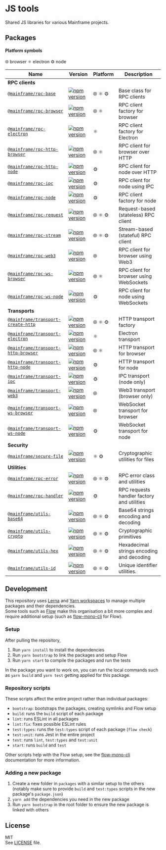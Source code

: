 # JS tools

Shared JS libraries for various Mainframe projects.

## Packages

#### Platform symbols

🌐 browser
⚛️ electron
⚙️ node

| Name | Version | Platform | Description |
| ---- | ------- | -------- | ----------- |
| **RPC clients**
| [`@mainframe/rpc-base`](/packages/rpc-base) | [![npm version](https://img.shields.io/npm/v/@mainframe/rpc-base.svg)](https://www.npmjs.com/package/@mainframe/rpc-base) | 🌐 ⚛️ ⚙️ | Base class for RPC clients
| [`@mainframe/rpc-browser`](/packages/rpc-browser) | [![npm version](https://img.shields.io/npm/v/@mainframe/rpc-browser.svg)](https://www.npmjs.com/package/@mainframe/rpc-browser) | 🌐 ⚛️ | RPC client factory for browser
| [`@mainframe/rpc-electron`](/packages/rpc-electron) | [![npm version](https://img.shields.io/npm/v/@mainframe/rpc-electron.svg)](https://www.npmjs.com/package/@mainframe/rpc-electron) | ⚛️ | RPC client factory for Electron
| [`@mainframe/rpc-http-browser`](/packages/rpc-http-browser) | [![npm version](https://img.shields.io/npm/v/@mainframe/rpc-http-browser.svg)](https://www.npmjs.com/package/@mainframe/rpc-http-browser) | 🌐 ⚛️ | RPC client for browser over HTTP
| [`@mainframe/rpc-http-node`](/packages/rpc-http-node) | [![npm version](https://img.shields.io/npm/v/@mainframe/rpc-http-node.svg)](https://www.npmjs.com/package/@mainframe/rpc-http-node) | ⚙️ | RPC client for node over HTTP
| [`@mainframe/rpc-ipc`](/packages/rpc-ipc) | [![npm version](https://img.shields.io/npm/v/@mainframe/rpc-ipc.svg)](https://www.npmjs.com/package/@mainframe/rpc-ipc) | ⚙️ | RPC client for node using IPC
| [`@mainframe/rpc-node`](/packages/rpc-node) | [![npm version](https://img.shields.io/npm/v/@mainframe/rpc-node.svg)](https://www.npmjs.com/package/@mainframe/rpc-node) | ⚙️ | RPC client factory for node
| [`@mainframe/rpc-request`](/packages/rpc-request) | [![npm version](https://img.shields.io/npm/v/@mainframe/rpc-request.svg)](https://www.npmjs.com/package/@mainframe/rpc-request) | 🌐 ⚛️ ⚙️ | Request-based (stateless) RPC client
| [`@mainframe/rpc-stream`](/packages/rpc-stream) | [![npm version](https://img.shields.io/npm/v/@mainframe/rpc-stream.svg)](https://www.npmjs.com/package/@mainframe/rpc-stream) | 🌐 ⚛️ ⚙️ | Stream-based (stateful) RPC client
| [`@mainframe/rpc-web3`](/packages/rpc-web3) | [![npm version](https://img.shields.io/npm/v/@mainframe/rpc-web3.svg)](https://www.npmjs.com/package/@mainframe/rpc-web3) | 🌐 | RPC client for browser using Web3
| [`@mainframe/rpc-ws-browser`](/packages/rpc-ws-browser) | [![npm version](https://img.shields.io/npm/v/@mainframe/rpc-ws-browser.svg)](https://www.npmjs.com/package/@mainframe/rpc-ws-browser) | 🌐 ⚛️ | RPC client for browser using WebSockets
| [`@mainframe/rpc-ws-node`](/packages/rpc-ws-node) | [![npm version](https://img.shields.io/npm/v/@mainframe/rpc-ws-node.svg)](https://www.npmjs.com/package/@mainframe/rpc-ws-node) | ⚙️ | RPC client for node using WebSockets
| **Transports**
| [`@mainframe/transport-create-http`](/packages/transport-create-http) | [![npm version](https://img.shields.io/npm/v/@mainframe/transport-create-http.svg)](https://www.npmjs.com/package/@mainframe/transport-create-http) | 🌐 ⚛️ ⚙️ | HTTP transport factory
| [`@mainframe/transport-electron`](/packages/transport-electron) | [![npm version](https://img.shields.io/npm/v/@mainframe/transport-electron.svg)](https://www.npmjs.com/package/@mainframe/transport-electron) | ⚛️ | Electron transport
| [`@mainframe/transport-http-browser`](/packages/transport-http-browser) | [![npm version](https://img.shields.io/npm/v/@mainframe/transport-http-browser.svg)](https://www.npmjs.com/package/@mainframe/transport-http-browser) | 🌐 ⚛️ | HTTP transport for browser
| [`@mainframe/transport-http-node`](/packages/transport-http-node) | [![npm version](https://img.shields.io/npm/v/@mainframe/transport-http-node.svg)](https://www.npmjs.com/package/@mainframe/transport-http-node) | ⚙️ | HTTP transport for node
| [`@mainframe/transport-ipc`](/packages/transport-ipc) | [![npm version](https://img.shields.io/npm/v/@mainframe/transport-ipc.svg)](https://www.npmjs.com/package/@mainframe/transport-ipc) | ⚙️ | IPC transport (node only)
| [`@mainframe/transport-web3`](/packages/transport-web3) | [![npm version](https://img.shields.io/npm/v/@mainframe/transport-web3.svg)](https://www.npmjs.com/package/@mainframe/transport-web3) | 🌐 | Web3 transport (browser only)
| [`@mainframe/transport-ws-browser`](/packages/transport-ws-browser) | [![npm version](https://img.shields.io/npm/v/@mainframe/transport-ws-browser.svg)](https://www.npmjs.com/package/@mainframe/transport-ws-browser) | 🌐 | WebSocket transport for browser
| [`@mainframe/transport-ws-node`](/packages/transport-ws-node) | [![npm version](https://img.shields.io/npm/v/@mainframe/transport-ws-node.svg)](https://www.npmjs.com/package/@mainframe/transport-ws-node) | ⚙️ | WebSocket transport for node
| **Security**
| [`@mainframe/secure-file`](/packages/secure-file) | [![npm version](https://img.shields.io/npm/v/@mainframe/secure-file.svg)](https://www.npmjs.com/package/@mainframe/secure-file) | ⚛️ ⚙️ | Cryptographic utilities for files
| **Utilities**
| [`@mainframe/rpc-error`](/packages/rpc-error) | [![npm version](https://img.shields.io/npm/v/@mainframe/rpc-error.svg)](https://www.npmjs.com/package/@mainframe/rpc-error) | 🌐 ⚛️ ⚙️ | RPC error class and utilities
| [`@mainframe/rpc-handler`](/packages/rpc-handler) | [![npm version](https://img.shields.io/npm/v/@mainframe/rpc-handler.svg)](https://www.npmjs.com/package/@mainframe/rpc-handler) | ⚙️ | RPC requests handler factory and utilities
| [`@mainframe/utils-base64`](/packages/utils-base64) | [![npm version](https://img.shields.io/npm/v/@mainframe/utils-base64.svg)](https://www.npmjs.com/package/@mainframe/utils-base64) | 🌐 ⚛️ ⚙️ | Base64 strings encoding and decoding
| [`@mainframe/utils-crypto`](/packages/utils-crypto) | [![npm version](https://img.shields.io/npm/v/@mainframe/utils-crypto.svg)](https://www.npmjs.com/package/@mainframe/utils-crypto) | 🌐 ⚛️ ⚙️ | Cryptographic primitives
| [`@mainframe/utils-hex`](/packages/utils-hex) | [![npm version](https://img.shields.io/npm/v/@mainframe/utils-hex.svg)](https://www.npmjs.com/package/@mainframe/utils-hex) | 🌐 ⚛️ ⚙️ | Hexadecimal strings encoding and decoding
| [`@mainframe/utils-id`](/packages/utils-id) | [![npm version](https://img.shields.io/npm/v/@mainframe/utils-id.svg)](https://www.npmjs.com/package/@mainframe/utils-id) | 🌐 ⚛️ ⚙️ | Unique identifier utilities.

## Development

This repository uses [Lerna](https://github.com/lerna/lerna) and [Yarn workspaces](https://yarnpkg.com/lang/en/docs/workspaces/) to manage multiple packages and their dependencies.  
Some tools such as [Flow](https://flow.org/) make this organisation a bit more complex and require additional setup (such as [flow-mono-cli](https://github.com/ImmoweltGroup/flow-mono-cli) for Flow).

### Setup

After pulling the repository,

1.  Run `yarn install` to install the dependencies
1.  Run `yarn bootstrap` to link the packages and setup Flow
1.  Run `yarn start` to compile the packages and run the tests

In the package you want to work on, you can run the local commands such as `yarn build` and `yarn test` getting applied for this package.

### Repository scripts

These scripts affect the entire project rather than individual packages:

- `bootstrap`: bootstraps the packages, creating symlinks and Flow setup
- `build`: runs the `build` script of each package
- `lint`: runs ESLint in all packages
- `lint:fix`: fixes possible ESLint rules
- `test:types`: runs the `test:types` script of each package (`flow check`)
- `test:unit`: runs Jest in the entire project
- `test`: runs `lint`, `test:types` and `test:unit`
- `start`: runs `build` and `test`

Other scripts help with the Flow setup, see the [flow-mono-cli](https://github.com/ImmoweltGroup/flow-mono-cli) documentation for more information.

### Adding a new package

1.  Create a new folder in `packages` with a similar setup to the others (notably make sure to provide `build` and `test:types` scripts in the new package's `package.json`)
1.  `yarn add` the dependencies you need in the new package
1.  Run `yarn bootstrap` in the root folder to ensure the new package is linked with others

## License

MIT\
See [LICENSE](LICENSE) file.
